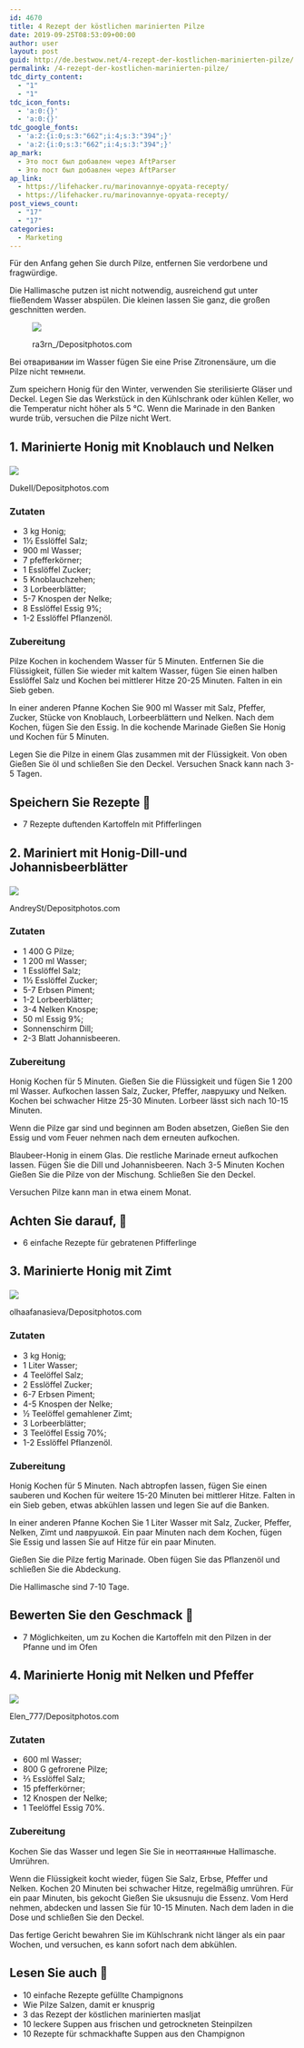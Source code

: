 ```yaml
---
id: 4670
title: 4 Rezept der köstlichen marinierten Pilze
date: 2019-09-25T08:53:09+00:00
author: user
layout: post
guid: http://de.bestwow.net/4-rezept-der-kostlichen-marinierten-pilze/
permalink: /4-rezept-der-kostlichen-marinierten-pilze/
tdc_dirty_content:
  - "1"
  - "1"
tdc_icon_fonts:
  - 'a:0:{}'
  - 'a:0:{}'
tdc_google_fonts:
  - 'a:2:{i:0;s:3:"662";i:4;s:3:"394";}'
  - 'a:2:{i:0;s:3:"662";i:4;s:3:"394";}'
ap_mark:
  - Это пост был добавлен через AftParser
  - Это пост был добавлен через AftParser
ap_link:
  - https://lifehacker.ru/marinovannye-opyata-recepty/
  - https://lifehacker.ru/marinovannye-opyata-recepty/
post_views_count:
  - "17"
  - "17"
categories:
  - Marketing
---
```

Für den Anfang gehen Sie durch Pilze, entfernen Sie verdorbene und fragwürdige.

Die Hallimasche putzen ist nicht notwendig, ausreichend gut unter fließendem Wasser abspülen. Die kleinen lassen Sie ganz, die großen geschnitten werden.<figure>

![](http://de.bestwow.net/wp-content/uploads/2019/09/4-recepta-appetitnyh-marinovannyh-opyat-1.jpg) <figcaption> ra3rn_/Depositphotos.com</figcaption></figure> 

Bei отваривании im Wasser fügen Sie eine Prise Zitronensäure, um die Pilze nicht темнели.

Zum speichern Honig für den Winter, verwenden Sie sterilisierte Gläser und Deckel. Legen Sie das Werkstück in den Kühlschrank oder kühlen Keller, wo die Temperatur nicht höher als 5 °C. Wenn die Marinade in den Banken wurde trüb, versuchen die Pilze nicht Wert.

## 1. Marinierte Honig mit Knoblauch und Nelken<figure>

![](http://de.bestwow.net/wp-content/uploads/2019/09/4-recepta-appetitnyh-marinovannyh-opyat-2.jpg) <figcaption> DukeII/Depositphotos.com</figcaption></figure> 

### Zutaten

  * 3 kg Honig;
  * 1½ Esslöffel Salz;
  * 900 ml Wasser;
  * 7 pfefferkörner;
  * 1 Esslöffel Zucker;
  * 5 Knoblauchzehen;
  * 3 Lorbeerblätter;
  * 5-7 Knospen der Nelke;
  * 8 Esslöffel Essig 9%;
  * 1-2 Esslöffel Pflanzenöl.

### Zubereitung

Pilze Kochen in kochendem Wasser für 5 Minuten. Entfernen Sie die Flüssigkeit, füllen Sie wieder mit kaltem Wasser, fügen Sie einen halben Esslöffel Salz und Kochen bei mittlerer Hitze 20-25 Minuten. Falten in ein Sieb geben.

In einer anderen Pfanne Kochen Sie 900 ml Wasser mit Salz, Pfeffer, Zucker, Stücke von Knoblauch, Lorbeerblättern und Nelken. Nach dem Kochen, fügen Sie den Essig. In die kochende Marinade Gießen Sie Honig und Kochen für 5 Minuten.

Legen Sie die Pilze in einem Glas zusammen mit der Flüssigkeit. Von oben Gießen Sie öl und schließen Sie den Deckel. Versuchen Snack kann nach 3-5 Tagen.

<div>
  <h2 class="read-also__title">
    <span>Speichern Sie Rezepte</span> <span>🥘 </span>
  </h2>
  
  <ul class="read-also__list">
    <li>
      7 Rezepte duftenden Kartoffeln mit Pfifferlingen
    </li>
  </ul>
</div>

## 2. Mariniert mit Honig-Dill-und Johannisbeerblätter<figure>

![](http://de.bestwow.net/wp-content/uploads/2019/09/4-recepta-appetitnyh-marinovannyh-opyat-3.jpg) <figcaption> AndreySt/Depositphotos.com</figcaption></figure> 

### Zutaten

  * 1 400 G Pilze;
  * 1 200 ml Wasser;
  * 1 Esslöffel Salz;
  * 1½ Esslöffel Zucker;
  * 5-7 Erbsen Piment;
  * 1-2 Lorbeerblätter;
  * 3-4 Nelken Knospe;
  * 50 ml Essig 9%;
  * Sonnenschirm Dill;
  * 2-3 Blatt Johannisbeeren.

### Zubereitung

Honig Kochen für 5 Minuten. Gießen Sie die Flüssigkeit und fügen Sie 1 200 ml Wasser. Aufkochen lassen Salz, Zucker, Pfeffer, лаврушку und Nelken. Kochen bei schwacher Hitze 25-30 Minuten. Lorbeer lässt sich nach 10-15 Minuten.

Wenn die Pilze gar sind und beginnen am Boden absetzen, Gießen Sie den Essig und vom Feuer nehmen nach dem erneuten aufkochen.

Blaubeer-Honig in einem Glas. Die restliche Marinade erneut aufkochen lassen. Fügen Sie die Dill und Johannisbeeren. Nach 3-5 Minuten Kochen Gießen Sie die Pilze von der Mischung. Schließen Sie den Deckel.

Versuchen Pilze kann man in etwa einem Monat.

<div>
  <h2 class="read-also__title">
    <span>Achten Sie darauf,</span> <span>🍲 </span>
  </h2>
  
  <ul class="read-also__list">
    <li>
      6 einfache Rezepte für gebratenen Pfifferlinge
    </li>
  </ul>
</div>

## 3. Marinierte Honig mit Zimt<figure>

![](http://de.bestwow.net/wp-content/uploads/2019/09/4-recepta-appetitnyh-marinovannyh-opyat-4.jpg) <figcaption> olhaafanasieva/Depositphotos.com</figcaption></figure> 

### Zutaten

  * 3 kg Honig;
  * 1 Liter Wasser;
  * 4 Teelöffel Salz;
  * 2 Esslöffel Zucker;
  * 6-7 Erbsen Piment;
  * 4-5 Knospen der Nelke;
  * ½ Teelöffel gemahlener Zimt;
  * 3 Lorbeerblätter;
  * 3 Teelöffel Essig 70%;
  * 1-2 Esslöffel Pflanzenöl.

### Zubereitung

Honig Kochen für 5 Minuten. Nach abtropfen lassen, fügen Sie einen sauberen und Kochen für weitere 15-20 Minuten bei mittlerer Hitze. Falten in ein Sieb geben, etwas abkühlen lassen und legen Sie auf die Banken.

In einer anderen Pfanne Kochen Sie 1 Liter Wasser mit Salz, Zucker, Pfeffer, Nelken, Zimt und лаврушкой. Ein paar Minuten nach dem Kochen, fügen Sie Essig und lassen Sie auf Hitze für ein paar Minuten.

Gießen Sie die Pilze fertig Marinade. Oben fügen Sie das Pflanzenöl und schließen Sie die Abdeckung.

Die Hallimasche sind 7-10 Tage.

<div>
  <h2 class="read-also__title">
    <span>Bewerten Sie den Geschmack</span> <span>🍳 </span>
  </h2>
  
  <ul class="read-also__list">
    <li>
      7 Möglichkeiten, um zu Kochen die Kartoffeln mit den Pilzen in der Pfanne und im Ofen
    </li>
  </ul>
</div>

## 4. Marinierte Honig mit Nelken und Pfeffer<figure>

![](http://de.bestwow.net/wp-content/uploads/2019/09/4-recepta-appetitnyh-marinovannyh-opyat-5.jpg) <figcaption> Elen_777/Depositphotos.com</figcaption></figure> 

### Zutaten

  * 600 ml Wasser;
  * 800 G gefrorene Pilze;
  * ⅔ Esslöffel Salz;
  * 15 pfefferkörner;
  * 12 Knospen der Nelke;
  * 1 Teelöffel Essig 70%.

### Zubereitung

Kochen Sie das Wasser und legen Sie Sie in неоттаянные Hallimasche. Umrühren.

Wenn die Flüssigkeit kocht wieder, fügen Sie Salz, Erbse, Pfeffer und Nelken. Kochen 20 Minuten bei schwacher Hitze, regelmäßig umrühren. Für ein paar Minuten, bis gekocht Gießen Sie uksusnuju die Essenz. Vom Herd nehmen, abdecken und lassen Sie für 10-15 Minuten. Nach dem laden in die Dose und schließen Sie den Deckel.

Das fertige Gericht bewahren Sie im Kühlschrank nicht länger als ein paar Wochen, und versuchen, es kann sofort nach dem abkühlen.

<div>
  <h2 class="read-also__title">
    <span>Lesen Sie auch</span> <span>🍄 </span>
  </h2>
  
  <ul class="read-also__list">
    <li>
      10 einfache Rezepte gefüllte Champignons
    </li>
    <li>
      Wie Pilze Salzen, damit er knusprig
    </li>
    <li>
      3 das Rezept der köstlichen marinierten masljat
    </li>
    <li>
      10 leckere Suppen aus frischen und getrockneten Steinpilzen
    </li>
    <li>
      10 Rezepte für schmackhafte Suppen aus den Champignon
    </li>
  </ul>
</div>